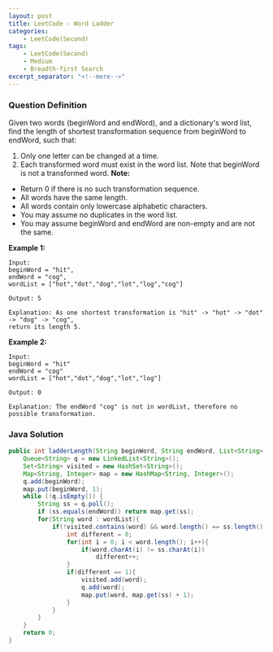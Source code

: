 ```yaml
---
layout: post
title: LeetCode - Word Ladder
categories:
    - LeetCode(Second)
tags:
    - LeetCode(Second)
    - Medium
    - Breadth-first Search
excerpt_separator: "<!--more-->"
---
```


### Question Definition
Given two words (beginWord and endWord), and a dictionary's word list, find the length of shortest transformation sequence from beginWord to endWord, such that:

1. Only one letter can be changed at a time.
2. Each transformed word must exist in the word list. Note that beginWord is not a transformed word.
**Note:**

* Return 0 if there is no such transformation sequence.
* All words have the same length.
* All words contain only lowercase alphabetic characters.
* You may assume no duplicates in the word list.
* You may assume beginWord and endWord are non-empty and are not the same.
<!--more-->
**Example 1:**
```
Input:
beginWord = "hit",
endWord = "cog",
wordList = ["hot","dot","dog","lot","log","cog"]

Output: 5

Explanation: As one shortest transformation is "hit" -> "hot" -> "dot" -> "dog" -> "cog",
return its length 5.
```
**Example 2:**
```
Input:
beginWord = "hit"
endWord = "cog"
wordList = ["hot","dot","dog","lot","log"]

Output: 0

Explanation: The endWord "cog" is not in wordList, therefore no possible transformation.
```
### Java Solution
```java
public int ladderLength(String beginWord, String endWord, List<String> wordList) {
    Queue<String> q = new LinkedList<String>();
    Set<String> visited = new HashSet<String>();
    Map<String, Integer> map = new HashMap<String, Integer>();
    q.add(beginWord);
    map.put(beginWord, 1);
    while (!q.isEmpty()) {
        String ss = q.poll();
        if (ss.equals(endWord)) return map.get(ss);
        for(String word : wordList){
            if(!visited.contains(word) && word.length() == ss.length()){
                int different = 0;
                for(int i = 0; i < word.length(); i++){
                    if(word.charAt(i) != ss.charAt(i))
                        different++;
                }
                if(different == 1){
                    visited.add(word);
                    q.add(word);
                    map.put(word, map.get(ss) + 1);
                }
            }
        }
    }
    return 0;
}
```